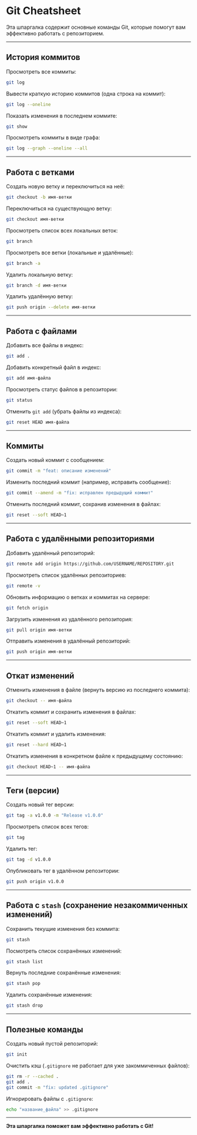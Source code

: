 # Git Cheatsheet 

Эта шпаргалка содержит основные команды Git, которые помогут вам эффективно работать с репозиторием.

---

##  История коммитов

Просмотреть все коммиты:
```sh
git log
```

Вывести краткую историю коммитов (одна строка на коммит):
```sh
git log --oneline
```

Показать изменения в последнем коммите:
```sh
git show
```

Просмотреть коммиты в виде графа:
```sh
git log --graph --oneline --all
```

---

##  Работа с ветками

Создать новую ветку и переключиться на неё:
```sh
git checkout -b имя-ветки
```

Переключиться на существующую ветку:
```sh
git checkout имя-ветки
```

Просмотреть список всех локальных веток:
```sh
git branch
```

Просмотреть все ветки (локальные и удалённые):
```sh
git branch -a
```

Удалить локальную ветку:
```sh
git branch -d имя-ветки
```

Удалить удалённую ветку:
```sh
git push origin --delete имя-ветки
```

---

##  Работа с файлами

Добавить все файлы в индекс:
```sh
git add .
```

Добавить конкретный файл в индекс:
```sh
git add имя-файла
```

Просмотреть статус файлов в репозитории:
```sh
git status
```

Отменить `git add` (убрать файлы из индекса):
```sh
git reset HEAD имя-файла
```

---

## Коммиты

Создать новый коммит с сообщением:
```sh
git commit -m "feat: описание изменений"
```

Изменить последний коммит (например, исправить сообщение):
```sh
git commit --amend -m "fix: исправлен предыдущий коммит"
```

Отменить последний коммит, сохранив изменения в файлах:
```sh
git reset --soft HEAD~1
```

---

## Работа с удалёнными репозиториями

Добавить удалённый репозиторий:
```sh
git remote add origin https://github.com/USERNAME/REPOSITORY.git
```

Просмотреть список удалённых репозиториев:
```sh
git remote -v
```

Обновить информацию о ветках и коммитах на сервере:
```sh
git fetch origin
```

Загрузить изменения из удалённого репозитория:
```sh
git pull origin имя-ветки
```

Отправить изменения в удалённый репозиторий:
```sh
git push origin имя-ветки
```

---

## Откат изменений

Отменить изменения в файле (вернуть версию из последнего коммита):
```sh
git checkout -- имя-файла
```

Откатить коммит и сохранить изменения в файлах:
```sh
git reset --soft HEAD~1
```

Откатить коммит и удалить изменения:
```sh
git reset --hard HEAD~1
```

Откатить изменения в конкретном файле к предыдущему состоянию:
```sh
git checkout HEAD~1 -- имя-файла
```

---

## Теги (версии)

Создать новый тег версии:
```sh
git tag -a v1.0.0 -m "Release v1.0.0"
```

Просмотреть список всех тегов:
```sh
git tag
```

Удалить тег:
```sh
git tag -d v1.0.0
```

Опубликовать тег в удалённом репозитории:
```sh
git push origin v1.0.0
```

---

## Работа с `stash` (сохранение незакоммиченных изменений)

Сохранить текущие изменения без коммита:
```sh
git stash
```

Посмотреть список сохранённых изменений:
```sh
git stash list
```

Вернуть последние сохранённые изменения:
```sh
git stash pop
```

Удалить сохранённые изменения:
```sh
git stash drop
```

---

## Полезные команды

Создать новый пустой репозиторий:
```sh
git init
```

Очистить кэш (`.gitignore` не работает для уже закоммиченных файлов):
```sh
git rm -r --cached .
git add .
git commit -m "fix: updated .gitignore"
```

Игнорировать файлы с `.gitignore`:
```sh
echo "название_файла" >> .gitignore
```

---

**Эта шпаргалка поможет вам эффективно работать с Git!** 
